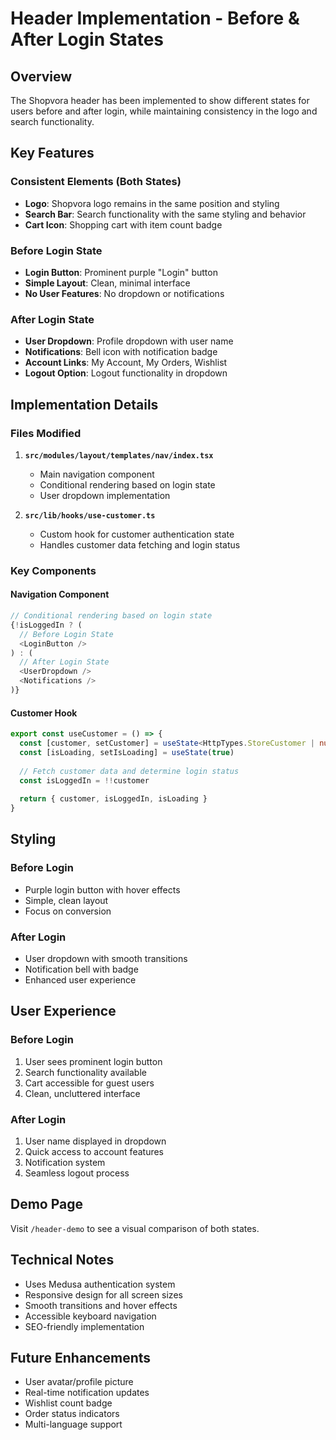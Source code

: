 # Header Implementation - Before & After Login States

## Overview

The Shopvora header has been implemented to show different states for users before and after login, while maintaining consistency in the logo and search functionality.

## Key Features

### Consistent Elements (Both States)
- **Logo**: Shopvora logo remains in the same position and styling
- **Search Bar**: Search functionality with the same styling and behavior
- **Cart Icon**: Shopping cart with item count badge

### Before Login State
- **Login Button**: Prominent purple "Login" button
- **Simple Layout**: Clean, minimal interface
- **No User Features**: No dropdown or notifications

### After Login State
- **User Dropdown**: Profile dropdown with user name
- **Notifications**: Bell icon with notification badge
- **Account Links**: My Account, My Orders, Wishlist
- **Logout Option**: Logout functionality in dropdown

## Implementation Details

### Files Modified

1. **`src/modules/layout/templates/nav/index.tsx`**
   - Main navigation component
   - Conditional rendering based on login state
   - User dropdown implementation

2. **`src/lib/hooks/use-customer.ts`**
   - Custom hook for customer authentication state
   - Handles customer data fetching and login status

### Key Components

#### Navigation Component
```typescript
// Conditional rendering based on login state
{!isLoggedIn ? (
  // Before Login State
  <LoginButton />
) : (
  // After Login State
  <UserDropdown />
  <Notifications />
)}
```

#### Customer Hook
```typescript
export const useCustomer = () => {
  const [customer, setCustomer] = useState<HttpTypes.StoreCustomer | null>(null)
  const [isLoading, setIsLoading] = useState(true)
  
  // Fetch customer data and determine login status
  const isLoggedIn = !!customer
  
  return { customer, isLoggedIn, isLoading }
}
```

## Styling

### Before Login
- Purple login button with hover effects
- Simple, clean layout
- Focus on conversion

### After Login
- User dropdown with smooth transitions
- Notification bell with badge
- Enhanced user experience

## User Experience

### Before Login
1. User sees prominent login button
2. Search functionality available
3. Cart accessible for guest users
4. Clean, uncluttered interface

### After Login
1. User name displayed in dropdown
2. Quick access to account features
3. Notification system
4. Seamless logout process

## Demo Page

Visit `/header-demo` to see a visual comparison of both states.

## Technical Notes

- Uses Medusa authentication system
- Responsive design for all screen sizes
- Smooth transitions and hover effects
- Accessible keyboard navigation
- SEO-friendly implementation

## Future Enhancements

- User avatar/profile picture
- Real-time notification updates
- Wishlist count badge
- Order status indicators
- Multi-language support 